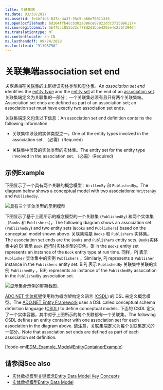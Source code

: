 ```yaml
---
title: 关联集端
ms.date: 03/30/2017
ms.assetid: fe4bf1d3-047a-4a37-98c5-a66e70811346
ms.openlocfilehash: bd104ffb46cbd02a886ce87822ddc37159961174
ms.sourcegitcommit: 5b475c1855b32cf78d2d1bbb4295e4c236f39464
ms.translationtype: MT
ms.contentlocale: zh-CN
ms.lasthandoff: 09/24/2020
ms.locfileid: "91198790"
---
```

# <a name="association-set-end"></a><span data-ttu-id="0a0c2-102">关联集端</span><span class="sxs-lookup"><span data-stu-id="0a0c2-102">association set end</span></span>

<span data-ttu-id="0a0c2-103">*关联集端*在[关联集](association-set.md)的末尾标识[实体类型](entity-type.md)和[实体集](entity-set.md)。</span><span class="sxs-lookup"><span data-stu-id="0a0c2-103">An *association set end* identifies the [entity type](entity-type.md) and the [entity set](entity-set.md) at the end of an [association set](association-set.md).</span></span> <span data-ttu-id="0a0c2-104">关联集端定义为关联集的一部分；一个关联集必须有且只有两个关联集端。</span><span class="sxs-lookup"><span data-stu-id="0a0c2-104">Association set ends are defined as part of an association set; an association set must have exactly two association set ends.</span></span>  
  
 <span data-ttu-id="0a0c2-105">关联集端定义包含以下信息：</span><span class="sxs-lookup"><span data-stu-id="0a0c2-105">An association set end definition contains the following information:</span></span>  
  
- <span data-ttu-id="0a0c2-106">关联集中涉及的实体类型之一。</span><span class="sxs-lookup"><span data-stu-id="0a0c2-106">One of the entity types involved in the association set.</span></span> <span data-ttu-id="0a0c2-107">（必需）</span><span class="sxs-lookup"><span data-stu-id="0a0c2-107">(Required)</span></span>  
  
- <span data-ttu-id="0a0c2-108">关联集中涉及的实体类型的实体集。</span><span class="sxs-lookup"><span data-stu-id="0a0c2-108">The entity set for the entity type involved in the association set.</span></span> <span data-ttu-id="0a0c2-109">（必需）</span><span class="sxs-lookup"><span data-stu-id="0a0c2-109">(Required)</span></span>  
  
## <a name="example"></a><span data-ttu-id="0a0c2-110">示例</span><span class="sxs-lookup"><span data-stu-id="0a0c2-110">Example</span></span>  

 <span data-ttu-id="0a0c2-111">下图显示了一个具有两个关联的概念模型：`WrittenBy` 和 `PublishedBy`。</span><span class="sxs-lookup"><span data-stu-id="0a0c2-111">The diagram below shows a conceptual model with two associations: `WrittenBy` and `PublishedBy`.</span></span>  
  
 ![具有三个实体类型的示例模型](./media/association-set-end/example-model-three-entity-types.gif)  
  
 <span data-ttu-id="0a0c2-113">下图显示了基于上面所示的概念模型的一个关联集 (`PublishedBy`) 和两个实体集（`Books` 和 `Publishers`）。</span><span class="sxs-lookup"><span data-stu-id="0a0c2-113">The following diagram shows an association set (`PublishedBy`) and two entity sets (`Books` and `Publishers`) based on the conceptual model shown above.</span></span> <span data-ttu-id="0a0c2-114">关联集端是 `Books` 和 `Publishers` 实体集。</span><span class="sxs-lookup"><span data-stu-id="0a0c2-114">The association set ends are the `Books` and `Publishers` entity sets.</span></span> <span data-ttu-id="0a0c2-115">`Books`实体集中的 Bi 表示 `Book` 运行时实体类型的实例。</span><span class="sxs-lookup"><span data-stu-id="0a0c2-115">Bi in the `Books` entity set represents an instance of the `Book` entity type at run time.</span></span> <span data-ttu-id="0a0c2-116">同样，Pj 表示 `Publisher` 实体集中的实例 `Publishers` 。</span><span class="sxs-lookup"><span data-stu-id="0a0c2-116">Similarly, Pj represents a `Publisher` instance in the `Publishers` entity set.</span></span> <span data-ttu-id="0a0c2-117">BiPj 表示 `PublishedBy` 关联集中关联的实例 `PublishedBy` 。</span><span class="sxs-lookup"><span data-stu-id="0a0c2-117">BiPj represents an instance of the `PublishedBy` association in the `PublishedBy` association set.</span></span>  
  
 ![显示集合示例的屏幕截图。](./media/association-set-end/sets-example-association.gif)  
  
 <span data-ttu-id="0a0c2-119">[ADO.NET 实体框架](./ef/index.md)使用称为概念架构定义语言 ([CSDL](/ef/ef6/modeling/designer/advanced/edmx/csdl-spec)) 的 DSL 来定义概念模型。</span><span class="sxs-lookup"><span data-stu-id="0a0c2-119">The [ADO.NET Entity Framework](./ef/index.md) uses a DSL called conceptual schema definition language ([CSDL](/ef/ef6/modeling/designer/advanced/edmx/csdl-spec)) to define conceptual models.</span></span> <span data-ttu-id="0a0c2-120">下面的 CSDL 定义了一个实体容器，其中对于上图所示的每个关联都有一个关联集。</span><span class="sxs-lookup"><span data-stu-id="0a0c2-120">The following CSDL defines an entity container with one association set for each association in the diagram above.</span></span> <span data-ttu-id="0a0c2-121">请注意，关联集端定义为每个关联集定义的一部分。</span><span class="sxs-lookup"><span data-stu-id="0a0c2-121">Note that association set ends are defined as part of each association set definition.</span></span>  
  
 [!code-xml[EDM_Example_Model#EntityContainerExample](../../../../samples/snippets/xml/VS_Snippets_Data/edm_example_model/xml/books.edmx#entitycontainerexample)]  
  
## <a name="see-also"></a><span data-ttu-id="0a0c2-122">请参阅</span><span class="sxs-lookup"><span data-stu-id="0a0c2-122">See also</span></span>

- [<span data-ttu-id="0a0c2-123">实体数据模型关键概念</span><span class="sxs-lookup"><span data-stu-id="0a0c2-123">Entity Data Model Key Concepts</span></span>](entity-data-model-key-concepts.md)
- [<span data-ttu-id="0a0c2-124">实体数据模型</span><span class="sxs-lookup"><span data-stu-id="0a0c2-124">Entity Data Model</span></span>](entity-data-model.md)
